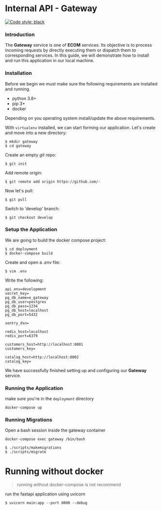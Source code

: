 # Internal API - Gateway
[![Code style: black](https://img.shields.io/badge/code%20style-black-000000.svg)](https://github.com/psf/black)

### Introduction
The **Gateway** service is one of **ECOM** services. Its objective is to process incoming
requests by directly executing them or dispatch them to corresponding services. In this guide, we
will demonstrate how to install and run this application in our local machine.

### Installation
Before we begin we must make sure the following requirements are installed and running.
- python 3.8+
- pip 3+
- docker

Depending on you operating system install/update the above requirements.

With `virtualenv` installed, we can start forming our application. Let's create and move into a
new directory:

	$ mkdir gateway
	$ cd gateway

Create an empty *git* repo:

    $ git init

Add remote origin:

	$ git remote add origin https://github.com/-

Now let's pull:

	$ git pull

Switch to 'develop' branch:

	$ git checkout develop


### Setup the Application
We are going to build the docker compose project:

    $ cd deployment
	$ docker-compose build

Create and open a *.env* file:

	$ vim .env

Write the following:

    api_env=development
    secret_key=
    pg_db_name=e_gateway
    pg_db_user=postgres
    pg_db_pass=1234
    pg_db_host=localhost
    pg_db_port=5432
    
    sentry_dsn=
    
    redis_host=localhost
    redis_port=6379
    
    customers_host=http://localhost:8001
    customers_key=
    
    catalog_host=http://localhost:8002
    catalog_key=


We have successfully finished setting up and configuring our **Gateway** service.

### Running the Application
make sure you're in the `deployment` directory

	docker-compose up


### Running Migrations
Open a bash session inside the gateway container
    
    docker-compose exec gateway /bin/bash

    $ ./scripts/makemigrations
    $ ./scripts/migrate


# Running without docker
>running without docker-compose is not recommend

run the fastapi application using uvicorn

    $ uvicorn main:app --port 8000 --debug
